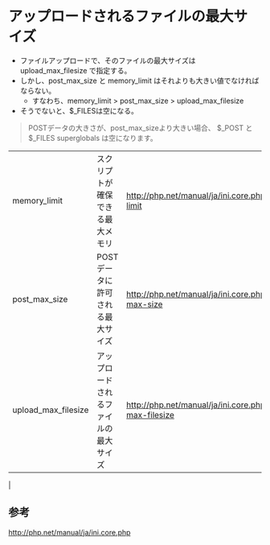 ﻿# アップロードされるファイルの最大サイズ

- ファイルアップロードで、そのファイルの最大サイズは upload_max_filesize で指定する。
- しかし、post_max_size と memory_limit はそれよりも大きい値でなければならない。
  - すなわち、memory_limit > post_max_size > upload_max_filesize
- そうでないと、$_FILESは空になる。

>  POSTデータの大きさが、post_max_sizeより大きい場合、 $_POST と $_FILES superglobals は空になります。

||||
|-|-|-|
|memory_limit|スクリプトが確保できる最大メモリ|http://php.net/manual/ja/ini.core.php#ini.memory-limit|
|post_max_size|POSTデータに許可される最大サイズ|http://php.net/manual/ja/ini.core.php#ini.post-max-size|
|upload_max_filesize|アップロードされるファイルの最大サイズ|http://php.net/manual/ja/ini.core.php#ini.upload-max-filesize|
|
## 参考
http://php.net/manual/ja/ini.core.php
